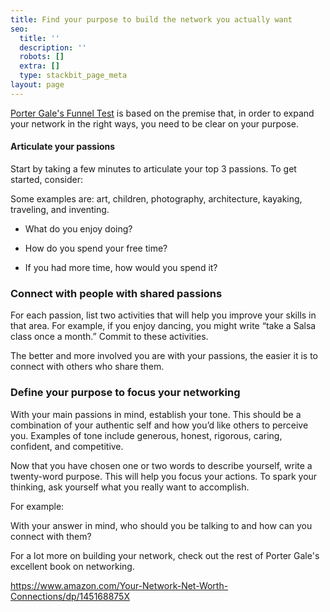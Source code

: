 ```yaml
---
title: Find your purpose to build the network you actually want
seo:
  title: ''
  description: ''
  robots: []
  extra: []
  type: stackbit_page_meta
layout: page
---
```

[Porter Gale's Funnel Test](http://blog.creativelive.com/porter-gale-the-funnel-test/) is based on the premise that, in order to expand your network in the right ways, you need to be clear on your purpose.  

#### Articulate your passions

Start by taking a few minutes to articulate your top 3 passions. To get started, consider:

Some examples are: art, children, photography, architecture, kayaking, traveling, and inventing.

*   What do you enjoy doing?

*   How do you spend your free time?

*   If you had more time, how would you spend it?

### Connect with people with shared passions

For each passion, list two activities that will help you improve your skills in that area. For example, if you enjoy dancing, you might write “take a Salsa class once a month.” Commit to these activities. 

The better and more involved you are with your passions, the easier it is to connect with others who share them.

### Define your purpose to focus your networking

With your main passions in mind, establish your tone. This should be a combination of your authentic self and how you’d like others to perceive you. Examples of tone include generous, honest, rigorous, caring, confident, and competitive.

Now that you have chosen one or two words to describe yourself, write a twenty-word purpose. This will help you focus your actions. To spark your thinking, ask yourself what you really want to accomplish.

For example: 

With your answer in mind, who should you be talking to and how can you connect with them?

For a lot more on building your network, check out the rest of Porter Gale's excellent book on networking.

<https://www.amazon.com/Your-Network-Net-Worth-Connections/dp/145168875X>
